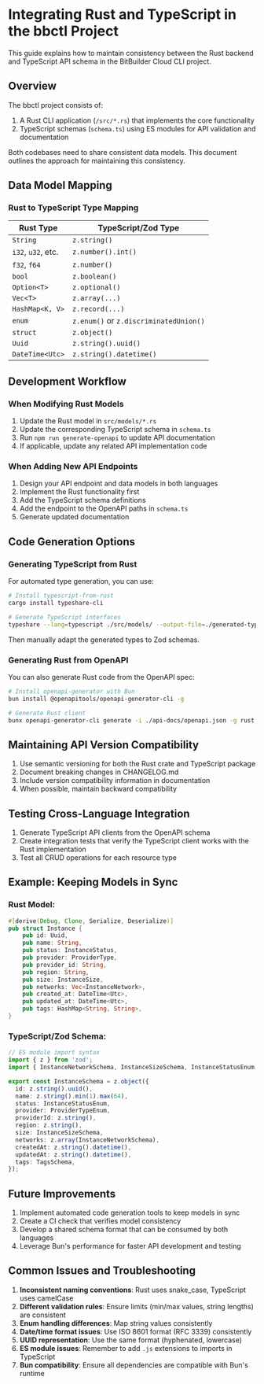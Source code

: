 # Integrating Rust and TypeScript in the bbctl Project

This guide explains how to maintain consistency between the Rust backend and TypeScript API schema in the BitBuilder Cloud CLI project.

## Overview

The bbctl project consists of:

1. A Rust CLI application (`/src/*.rs`) that implements the core functionality
2. TypeScript schemas (`schema.ts`) using ES modules for API validation and documentation

Both codebases need to share consistent data models. This document outlines the approach for maintaining this consistency.

## Data Model Mapping

### Rust to TypeScript Type Mapping

| Rust Type          | TypeScript/Zod Type                    |
| ------------------ | -------------------------------------- |
| `String`           | `z.string()`                           |
| `i32`, `u32`, etc. | `z.number().int()`                     |
| `f32`, `f64`       | `z.number()`                           |
| `bool`             | `z.boolean()`                          |
| `Option<T>`        | `z.optional()`                         |
| `Vec<T>`           | `z.array(...)`                         |
| `HashMap<K, V>`    | `z.record(...)`                        |
| `enum`             | `z.enum()` or `z.discriminatedUnion()` |
| `struct`           | `z.object()`                           |
| `Uuid`             | `z.string().uuid()`                    |
| `DateTime<Utc>`    | `z.string().datetime()`                |

## Development Workflow

### When Modifying Rust Models

1. Update the Rust model in `src/models/*.rs`
2. Update the corresponding TypeScript schema in `schema.ts`
3. Run `npm run generate-openapi` to update API documentation
4. If applicable, update any related API implementation code

### When Adding New API Endpoints

1. Design your API endpoint and data models in both languages
2. Implement the Rust functionality first
3. Add the TypeScript schema definitions
4. Add the endpoint to the OpenAPI paths in `schema.ts`
5. Generate updated documentation

## Code Generation Options

### Generating TypeScript from Rust

For automated type generation, you can use:

```bash
# Install typescript-from-rust
cargo install typeshare-cli

# Generate TypeScript interfaces
typeshare --lang=typescript ./src/models/ --output-file=./generated-types.ts
```

Then manually adapt the generated types to Zod schemas.

### Generating Rust from OpenAPI

You can also generate Rust code from the OpenAPI spec:

```bash
# Install openapi-generator with Bun
bun install @openapitools/openapi-generator-cli -g

# Generate Rust client
bunx openapi-generator-cli generate -i ./api-docs/openapi.json -g rust -o ./generated-rust-client
```

## Maintaining API Version Compatibility

1. Use semantic versioning for both the Rust crate and TypeScript package
2. Document breaking changes in CHANGELOG.md
3. Include version compatibility information in documentation
4. When possible, maintain backward compatibility

## Testing Cross-Language Integration

1. Generate TypeScript API clients from the OpenAPI schema
2. Create integration tests that verify the TypeScript client works with the Rust implementation
3. Test all CRUD operations for each resource type

## Example: Keeping Models in Sync

### Rust Model:

```rust
#[derive(Debug, Clone, Serialize, Deserialize)]
pub struct Instance {
    pub id: Uuid,
    pub name: String,
    pub status: InstanceStatus,
    pub provider: ProviderType,
    pub provider_id: String,
    pub region: String,
    pub size: InstanceSize,
    pub networks: Vec<InstanceNetwork>,
    pub created_at: DateTime<Utc>,
    pub updated_at: DateTime<Utc>,
    pub tags: HashMap<String, String>,
}
```

### TypeScript/Zod Schema:

```typescript
// ES module import syntax
import { z } from 'zod';
import { InstanceNetworkSchema, InstanceSizeSchema, InstanceStatusEnum, ProviderTypeEnum, TagsSchema } from './schemas.js';

export const InstanceSchema = z.object({
  id: z.string().uuid(),
  name: z.string().min(1).max(64),
  status: InstanceStatusEnum,
  provider: ProviderTypeEnum,
  providerId: z.string(),
  region: z.string(),
  size: InstanceSizeSchema,
  networks: z.array(InstanceNetworkSchema),
  createdAt: z.string().datetime(),
  updatedAt: z.string().datetime(),
  tags: TagsSchema,
});
```

## Future Improvements

1. Implement automated code generation tools to keep models in sync
2. Create a CI check that verifies model consistency
3. Develop a shared schema format that can be consumed by both languages
4. Leverage Bun's performance for faster API development and testing

## Common Issues and Troubleshooting

1. **Inconsistent naming conventions**: Rust uses snake_case, TypeScript uses camelCase
2. **Different validation rules**: Ensure limits (min/max values, string lengths) are consistent
3. **Enum handling differences**: Map string values consistently
4. **Date/time format issues**: Use ISO 8601 format (RFC 3339) consistently
5. **UUID representation**: Use the same format (hyphenated, lowercase)
6. **ES module issues**: Remember to add `.js` extensions to imports in TypeScript
7. **Bun compatibility**: Ensure all dependencies are compatible with Bun's runtime
